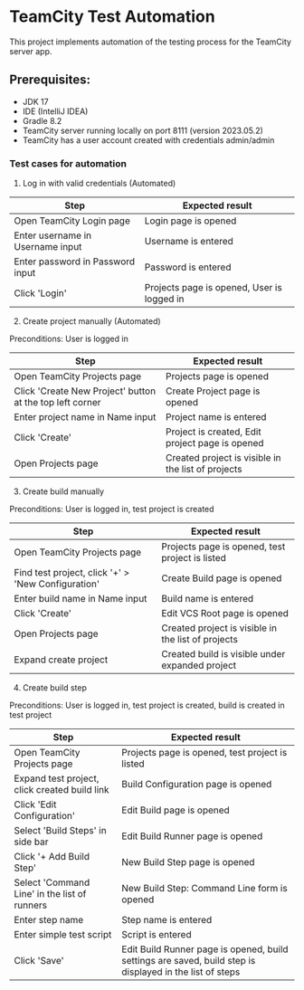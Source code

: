 # TeamCity Test Automation

This project implements automation of the testing process for the TeamCity server app.

## Prerequisites:
* JDK 17
* IDE (IntelliJ IDEA)
* Gradle 8.2
* TeamCity server running locally on port 8111 (version 2023.05.2)
* TeamCity has a user account created with credentials admin/admin

### Test cases for automation

1. Log in with valid credentials (Automated)

| Step                             | Expected result                            |
|----------------------------------|--------------------------------------------|
| Open TeamCity Login page         | Login page is opened                       |
| Enter username in Username input | Username is entered                        |
| Enter password in Password input | Password is entered                        |
| Click 'Login'                    | Projects page is opened, User is logged in |

2. Create project manually (Automated)

Preconditions: User is logged in

| Step                                                     | Expected result                                    |
|----------------------------------------------------------|----------------------------------------------------|
| Open TeamCity Projects page                              | Projects page is opened                            |
| Click 'Create New Project' button at the top left corner | Create Project page is opened                      |
| Enter project name in Name input                         | Project name is entered                            |
| Click 'Create'                                           | Project is created, Edit project page is opened    |
| Open Projects page                                       | Created project is visible in the list of projects |

3. Create build manually

Preconditions: User is logged in, test project is created

| Step                                               | Expected result                                           |
|----------------------------------------------------|-----------------------------------------------------------|
| Open TeamCity Projects page                        | Projects page is opened, test project is listed           |
| Find test project, click '+' > 'New Configuration' | Create Build page is opened                               |
| Enter build name in Name input                     | Build name is entered                                     |
| Click 'Create'                                     | Edit VCS Root page is opened                              |
| Open Projects page                                 | Created project is visible in the list of projects        |
| Expand create project                              | Created build is visible under expanded project           |

4. Create build step

Preconditions: User is logged in, test project is created, build is created in test project

| Step                                          | Expected result                                                                                          |
|-----------------------------------------------|----------------------------------------------------------------------------------------------------------|
| Open TeamCity Projects page                   | Projects page is opened, test project is listed                                                          |
| Expand test project, click created build link | Build Configuration page is opened                                                                       |
| Click 'Edit Configuration'                    | Edit Build page is opened                                                                                |
| Select 'Build Steps' in side bar              | Edit Build Runner page is opened                                                                         |
| Click '+ Add Build Step'                      | New Build Step page is opened                                                                            |
| Select 'Command Line' in the list of runners  | New Build Step: Command Line form is opened                                                              |    
| Enter step name                               | Step name is entered                                                                                     |
| Enter simple test script                      | Script is entered                                                                                        |
| Click 'Save'                                  | Edit Build Runner page is opened, build settings are saved, build step is displayed in the list of steps |                       

